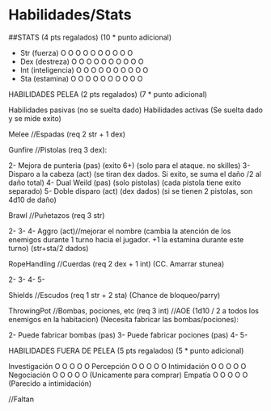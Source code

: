 # Habilidades/Stats

##STATS (4 pts regalados) (10 * punto adicional)
- Str (fuerza)          O O O O O O O O O O
- Dex (destreza)        O O O O O O O O O O
- Int (inteligencia)    O O O O O O O O O O
- Sta (estamina)        O O O O O O O O O O




HABILIDADES PELEA (2 pts regalados) (7 * punto adicional)



Habilidades pasivas (no se suelta dado)
Habilidades activas (Se suelta dado y se mide exito)

Melee //Espadas (req 2 str + 1 dex)

Gunfire //Pistolas (req 3 dex):

2- Mejora de punteria (pas) (exito 6+) (solo para el ataque. no skilles)
3- Disparo a la cabeza (act) (se tiran dex dados. Si exito, se suma el daño /2 al daño total)
4- Dual Weild (pas) (solo pistolas) (cada pistola tiene exito separado)
5- Doble disparo (act) (dex dados) (si se tienen 2 pistolas, son 4d10 de daño)

Brawl //Puñetazos (req 3 str)

2-
3-
4- Aggro  (act)//mejorar el nombre (cambia la atención de los enemigos durante 1 turno hacia el jugador. +1 la estamina durante este turno) (str+sta/2 dados)

RopeHandling //Cuerdas (req 2 dex + 1 int) (CC. Amarrar stunea)

2-
3-
4-
5-

Shields //Escudos (req 1 str + 2 sta) (Chance de bloqueo/parry)

ThrowingPot //Bombas, pociones, etc (req 3 int) //AOE (1d10 / 2 a todos los enemigos en la habitacion) (Necesita fabricar las bombas/pociones):

2- Puede fabricar bombas (pas)
3- Puede fabricar pociones (pas)
4-
5-


HABILIDADES FUERA DE PELEA (5 pts regalados) (5 * punto adicional)

Investigación O O O O O
Percepción O O O O O
Intimidación O O O O O
Negociación O O O O O (Unicamente para comprar)
Empatía O O O O O (Parecido a intimidación)

//Faltan
